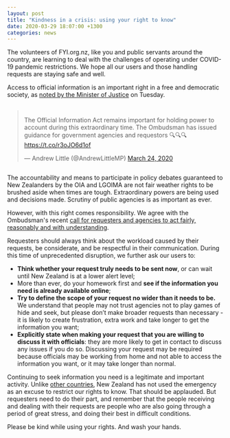 ```yaml
---
layout: post
title: "Kindness in a crisis: using your right to know"
date: 2020-03-29 18:07:00 +1300
categories: news
---
```

The volunteers of FYI.org.nz, like you and public servants around the country, are learning to deal with the challenges of operating under COVID-19 pandemic restrictions. We hope all our users and those handling requests are staying safe and well.

Access to official information is an important right in a free and democratic society, as [noted by the Minister of Justice](https://twitter.com/AndrewLittleMP/status/1242278903776870400) on Tuesday.

<div style="display: flex; justify-content: center;">
<blockquote class="twitter-tweet" data-lang="en" data-dnt="true" data-theme="light"><p lang="en" dir="ltr">The Official Information Act remains important for holding power to account during this extraordinary time. The Ombudsman has issued guidance for government agencies and requestors 🔍🔍🔍<a href="https://t.co/r3oJO6d1of">https://t.co/r3oJO6d1of</a></p>&mdash; Andrew Little (@AndrewLittleMP) <a href="https://twitter.com/AndrewLittleMP/status/1242278903776870400?ref_src=twsrc%5Etfw">March 24, 2020</a></blockquote> <script async src="https://platform.twitter.com/widgets.js" charset="utf-8"></script>
</div>

The accountability and means to participate in policy debates guaranteed to New Zealanders by the OIA and LGOIMA are not fair weather rights to be brushed aside when times are tough. Extraordinary powers are being used and decisions made. Scrutiny of public agencies is as important as ever.

However, with this right comes responsibility. We agree with the Ombudsman's recent [call for requesters and agencies to act fairly, reasonably and with understanding](https://www.ombudsman.parliament.nz/news/chief-ombudsmans-statement-official-information-response-times-during-covid-19-emergency).

Requesters should always think about the workload caused by their requests, be considerate, and be respectful in their communication. During this time of unprecedented disruption, we further ask our users to:

*   **Think whether your request truly needs to be sent now**, or can wait until New Zealand is at a lower alert level;
*   More than ever, do your homework first and **see if the information you need is already available online**;
*   **Try to define the scope of your request no wider than it needs to be.** We understand that people may not trust agencies not to play games of hide and seek, but please don’t make broader requests than necessary - it is likely to create frustration, extra work and take longer to get the information you want;
*   **Explicitly state when making your request that you are willing to discuss it with officials**: they are more likely to get in contact to discuss any issues if you do so. Discussing your request may be required because officials may be working from home and not able to access the information you want, or it may take longer than normal.

Continuing to seek information you need is a legitimate and important activity. Unlike [other countries](https://eyeonglobaltransparency.net/2020/03/25/governments-delaying-access-to-information-because-of-pandemic/), New Zealand has not used the emergency as an excuse to restrict our rights to know. That should be applauded. But requesters need to do their part, and remember that the people receiving and dealing with their requests are people who are also going through a period of great stress, and doing their best in difficult conditions.

Please be kind while using your rights. And wash your hands.
